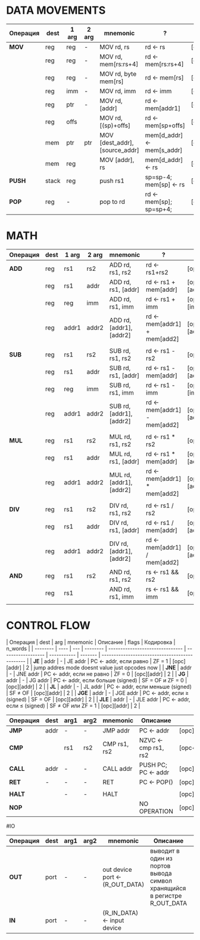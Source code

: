 # DATA MOVEMENTS

| Операция | dest  | 1 arg | 2 arg | mnemonic                       | ?                          | code                             | n_words |
| -------- | ----- | ----- | ----- | ------------------------------ | -------------------------- | -------------------------------- | ------- |
| **MOV**  | reg   | reg   | -     | MOV rd, rs                     | rd <- rs                   | [opc+MvRegReg+rd+rs1]            | 1       |
|          | reg   | reg   | -     | MOV rd, mem[rs:rs+4]           | rd <- mem[rs:rs+4]         | [opc+MvRegIndReg+rd+rs1]         | 1       |
|          | reg   | reg   | -     | MOV rd, byte mem[rs]           | rd <- mem[rs]              | [opc+MvLowRegIndReg+rd+rs1]      | 1       |
|          | reg   | imm   | -     | MOV rd, imm                    | rd <- imm                  | [opc+IMM_REG+rd][imm]            | 2       |
|          | reg   | ptr   | -     | MOV rd, [addr]                 | rd <- mem[addr1]           | [opc+MEM_REG+rd][addr]           | 2       |
|          | reg   | offs  |       | MOV rd, [(sp)+offs]            | rd <- mem[sp+offs]         | [opc+SPOFFS_REG+rd+offs(17bits)] | 1       |
|          | mem   | ptr   | ptr   | MOV [dest_addr], [source_addr] | mem[d_addr] <- mem[s_addr] | [opc+MEM_MEM][d_addr][s_addr]    | 3       |
|          | mem   | reg   |       | MOV [addr], rs                 | mem[d_addr] <- rs          | [opc+REG_MEM+rs1][d_addr]        | 2       |
| **PUSH** | stack | reg   |       | push rs1                       | sp=sp-4; mem[sp] <- rs     | [opc+SingleReg+rs1]              | 1       |
| **POP**  | reg   | -     |       | pop to rd                      | rd <- mem[sp]; sp=sp+4;    | [opc+SingleReg+rd]               | 1       |

# MATH

| Операция | dest | 1 arg | 2 arg | mnemonic                 | ?                             | code                              | n_words |
| -------- | ---- | ----- | ----- | ------------------------ | ----------------------------- | --------------------------------- | ------- |
| **ADD**  | reg  | rs1   | rs2   | ADD rd, rs1, rs2         | rd <- rs1+rs2                 | [opc+MATH_R_R_R+rd+rs1+rs2]       | 1       |
|          | reg  | rs1   | addr  | ADD rd, rs1, [addr]      | rd <- rs1 + mem[addr]         | [opc+MATH_R_M_R+rd+rs1][addr]     | 2       |
|          | reg  | reg   | imm   | ADD rd, rs1, imm         | rd <- rs1 + imm               | [opc+MATH_R_I_R+rd+rs1][imm]      | 2       |
|          | reg  | addr1 | addr2 | ADD rd, [addr1], [addr2] | rd <- mem[addr1] + mem[add2]  | [opc+MATH_M_M_R+rs][addr1][addr2] | 3       |
|          |      |       |       |                          |                               |                                   |         |
| **SUB**  | reg  | rs1   | rs2   | SUB rd, rs1, rs2         | rd <- rs1 - rs2               | [opc+MATH_R_R_R+rd+rs1+rs2]       | 1       |
|          | reg  | rs1   | addr  | SUB rd, rs1, [addr]      | rd <- rs1 - mem[addr]         | [opc+MATH_R_M_R+rd+rs1][addr]     | 2       |
|          | reg  | reg   | imm   | SUB rd, rs1, imm         | rd <- rs1 - imm               | [opc+MATH_R_I_R+rd+rs1][imm]      | 2       |
|          | reg  | addr1 | addr2 | SUB rd, [addr1], [addr2] | rd <- mem[addr1] - mem[add2]  | [opc+MATH_M_M_R+rs][addr1][addr2] | 3       |
|          |      |       |       |                          |                               |                                   |         |
| **MUL**  | reg  | rs1   | rs2   | MUL rd, rs1, rs2         | rd <- rs1 \* rs2              | [opc+MATH_R_R_R+rd+rs1+rs2]       | 1       |
|          | reg  | rs1   | addr  | MUL rd, rs1, [addr]      | rd <- rs1 \* mem[addr]        | [opc+MATH_R_M_R+rd+rs1][addr]     | 2       |
|          | reg  | addr1 | addr2 | MUL rd, [addr1], [addr2] | rd <- mem[addr1] \* mem[add2] | [opc+MATH_M_M_R+rs][addr1][addr2] | 3       |
|          |      |       |       |                          |                               |                                   |         |
| **DIV**  | reg  | rs1   | rs2   | DIV rd, rs1, rs2         | rd <- rs1 / rs2               | [opc+MATH_R_R_R+rd+rs1+rs2]       | 1       |
|          | reg  | rs1   | addr  | DIV rd, rs1, [addr]      | rd <- rs1 / mem[addr]         | [opc+MATH_R_M_R+rd+rs1][addr]     | 2       |
|          | reg  | addr1 | addr2 | DIV rd, [addr1], [addr2] | rd <- mem[addr1] / mem[add2]  | [opc+MATH_M_M_R+rs][addr1][addr2] | 3       |
| **AND**  | reg  | rs1   | rs2   | AND rd, rs1, rs2         | rs <- rs1 && rs2              | [opc+ImmReg+rd+rs1+rs2]           | 1       |
|          | reg  | rs1   |       | AND rd, rs1, imm         | rs <- rs1 && imm              | [opc+ImmReg+rd+rs1][imm]          | 2       |
|          |      |       |       |                          |                               |                                   |         |

# CONTROL FLOW

| Операция | dest | arg | mnemonic | Описание                        | flags              | Кодировка   | n_words |
| -------- | ---- | --- | -------- | ------------------------------- | ------------------ | ----------- | ------- | ---------------------------------------------- |
| **JE**   | addr | -   | JE addr  | PC ← addr, если равно           | ZF = 1             | [opc][addr] | 2       | jump addres mode doesnt value just opcodes now |
| **JNE**  | addr | -   | JNE addr | PC ← addr, если не равно        | ZF = 0             | [opc][addr] | 2       |
| **JG**   | addr | -   | JG addr  | PC ← addr, если больше (signed) | SF = OF и ZF = 0   | [opc][addr] | 2       |
| **JL**   | addr | -   | JL addr  | PC ← addr, если меньше (signed) | SF ≠ OF            | [opc][addr] | 2       |
| **JGE**  | addr | -   | JGE addr | PC ← addr, если ≥ (signed)      | SF = OF            | [opc][addr] | 2       |
| **JLE**  | addr | -   | JLE addr | PC ← addr, если ≤ (signed)      | SF ≠ OF или ZF = 1 | [opc][addr] | 2       |

| Операция | dest | arg1 | arg2 | mnemonic     | Описание             | Кодировка            | n_words |
| -------- | ---- | ---- | ---- | ------------ | -------------------- | -------------------- | ------- |
| **JMP**  | addr | -    | -    | JMP addr     | PC ← addr            | \[opc\][addr]        | 2       |
| **CMP**  |      | rs1  | rs2  | CMP rs1, rs2 | NZVC <- cmp rs1, rs2 | [opc+RegReg+rs1+rs2] | 1       |
| **CALL** | addr | -    | -    | CALL addr    | PUSH PC; PC ← addr   | [opc][addr]          | 2       |
| **RET**  | -    | -    | -    | RET          | PC ← POP()           | [opc]                | 1       |
|          |      |      |      |              |                      |                      |         |
| **HALT** |      | -    | -    | HALT         |                      | [opc]                | 1       |
| **NOP**  |      |      |      |              | NO OPERATION         | [opc]                | 1       |

#IO

| Операция | dest | arg1 | arg2 | mnemonic                        | Описание                                                                | Кодировка      | n_words |
| -------- | ---- | ---- | ---- | ------------------------------- | ----------------------------------------------------------------------- | -------------- | ------- |
| **OUT**  | port | -    | -    | out device port <- (R_OUT_DATA) | выводит в один из портов вывода символ хранящийся в регистре R_OUT_DATA | [opc+port_num] | 1       |
| **IN**   | port | -    | -    | (R_IN_DATA) <- input device     |                                                                         | [opc+port_num] | 1       |
